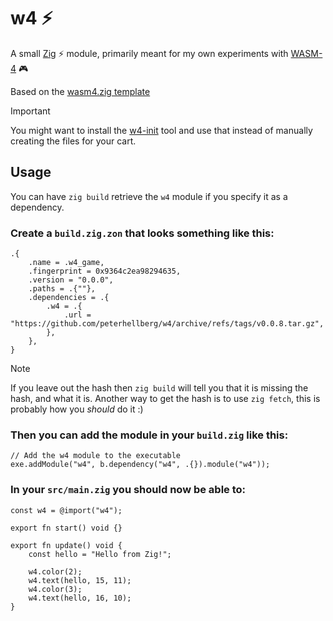 # w4 :zap:

A small [Zig](https://ziglang.org/) ⚡ module, primarily meant for my own experiments with [WASM-4](https://wasm4.org/) 🎮

Based on the [wasm4.zig template](https://github.com/aduros/wasm4/blob/main/cli/assets/templates/zig/src/wasm4.zig)

> [!IMPORTANT]
> You might want to install the [w4-init](https://github.com/peterhellberg/w4-init) tool and use that instead of manually creating the files for your cart.

## Usage

You can have `zig build` retrieve the `w4` module if you specify it as a dependency.

### Create a `build.zig.zon` that looks something like this:
```zig
.{
    .name = .w4_game,
    .fingerprint = 0x9364c2ea98294635,
    .version = "0.0.0",
    .paths = .{""},
    .dependencies = .{
        .w4 = .{
            .url = "https://github.com/peterhellberg/w4/archive/refs/tags/v0.0.8.tar.gz",
        },
    },
}
```

> [!NOTE]
> If you leave out the hash then `zig build` will tell you that it is missing the hash, and what it is.
> Another way to get the hash is to use `zig fetch`, this is probably how you _should_ do it :)

### Then you can add the module in your `build.zig` like this:
```zig
// Add the w4 module to the executable
exe.addModule("w4", b.dependency("w4", .{}).module("w4"));
```

### In your `src/main.zig` you should now be able to:
```zig
const w4 = @import("w4");

export fn start() void {}

export fn update() void {
    const hello = "Hello from Zig!";

    w4.color(2);
    w4.text(hello, 15, 11);
    w4.color(3);
    w4.text(hello, 16, 10);
}
```
